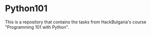 # Python101

This is a repository that contains the tasks from HackBulgaria's course "Programming 101 with Python".
